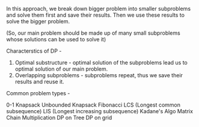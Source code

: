 
In this approach, we break down bigger problem into smaller subproblems and solve them first and save their results. Then we use these results to solve the bigger problem.

(So, our main problem should be made up of many small subproblems whose solutions can be used to solve it)


Characterstics of DP - 
1. Optimal substructure - optimal solution of the subproblems lead us to optimal solution of our main problem.
2. Overlapping subproblems - subproblems repeat, thus we save their results and reuse it.



Common problem types - 

0-1 Knapsack
Unbounded Knapsack
Fibonacci
LCS  (Longest common subsequence)
LIS	 (Longest increasing subsequence)
Kadane's Algo
Matrix Chain Multiplication
DP on Tree
DP on grid

